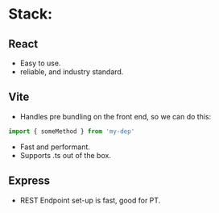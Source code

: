 
# Stack:

## React 
* Easy to use.
* reliable, and industry standard.

## Vite 

* Handles pre bundling on the front end, so we can do this:

```js
import { someMethod } from 'my-dep'
```
* Fast and performant.
* Supports .ts out of the box.

## Express
* REST Endpoint set-up is fast, good for PT.
